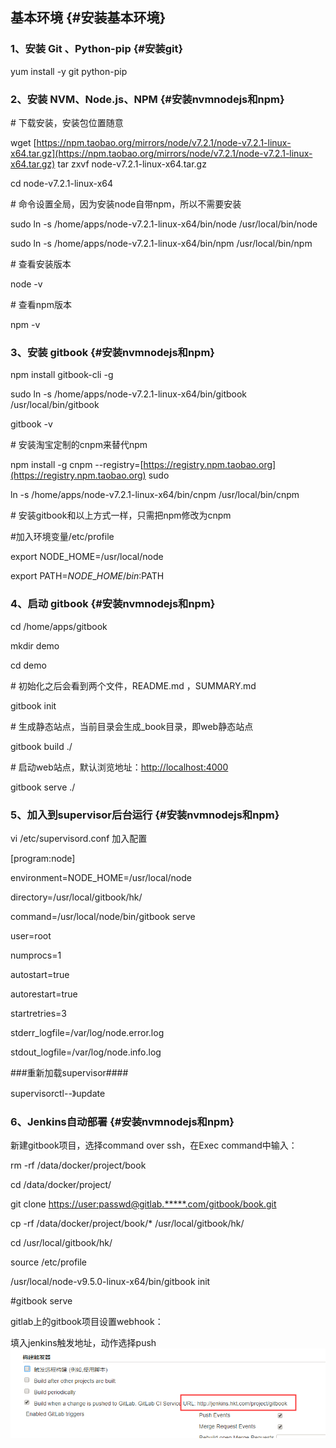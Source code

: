 ## 基本环境 {#安装基本环境}

### 1、安装 Git 、Python-pip {#安装git}

yum install -y git python-pip

### 2、安装 NVM、Node.js、NPM {#安装nvmnodejs和npm}

\# 下载安装，安装包位置随意

wget [https://npm.taobao.org/mirrors/node/v7.2.1/node-v7.2.1-linux-x64.tar.gz](https://npm.taobao.org/mirrors/node/v7.2.1/node-v7.2.1-linux-x64.tar.gz) tar zxvf node-v7.2.1-linux-x64.tar.gz

cd  node-v7.2.1-linux-x64

\# 命令设置全局，因为安装node自带npm，所以不需要安装

sudo ln -s /home/apps/node-v7.2.1-linux-x64/bin/node /usr/local/bin/node

sudo ln -s /home/apps/node-v7.2.1-linux-x64/bin/npm /usr/local/bin/npm

\# 查看安装版本

node -v

\# 查看npm版本

npm -v

### 3、安装 gitbook {#安装nvmnodejs和npm}

npm install gitbook-cli -g

sudo ln -s /home/apps/node-v7.2.1-linux-x64/bin/gitbook /usr/local/bin/gitbook

gitbook -v

\# 安装淘宝定制的cnpm来替代npm

npm install -g cnpm --registry=[https://registry.npm.taobao.org](https://registry.npm.taobao.org) sudo

ln -s /home/apps/node-v7.2.1-linux-x64/bin/cnpm /usr/local/bin/cnpm

\# 安装gitbook和以上方式一样，只需把npm修改为cnpm

\#加入环境变量/etc/profile

export NODE\_HOME=/usr/local/node

export PATH=$NODE\_HOME/bin:$PATH

### 4、启动 gitbook {#安装nvmnodejs和npm}

cd  /home/apps/gitbook

mkdir demo

cd demo

\# 初始化之后会看到两个文件，README.md ，SUMMARY.md

gitbook init

\# 生成静态站点，当前目录会生成\_book目录，即web静态站点

gitbook build ./

\# 启动web站点，默认浏览地址：[http://localhost:4000](http://localhost:4000)

gitbook serve ./

### 5、加入到supervisor后台运行 {#安装nvmnodejs和npm}

vi /etc/supervisord.conf 加入配置

\[program:node\]

environment=NODE\_HOME=/usr/local/node

directory=/usr/local/gitbook/hk/

command=/usr/local/node/bin/gitbook serve

user=root

numprocs=1

autostart=true

autorestart=true

startretries=3

stderr\_logfile=/var/log/node.error.log

stdout\_logfile=/var/log/node.info.log

\#\#\#重新加载supervisor\#\#\#\#

supervisorctl--》update

### 6、Jenkins自动部署 {#安装nvmnodejs和npm}

新建gitbook项目，选择command over ssh，在Exec command中输入：

rm -rf  /data/docker/project/book

cd /data/docker/project/

git clone [https://user:passwd@gitlab.\*\*\*\*\*.com/gitbook/book.git](https://gitbook_jenkins:Aa1234567@gitlab.homeking365.com/gitbook/book.git)

cp -rf /data/docker/project/book/\* /usr/local/gitbook/hk/

cd /usr/local/gitbook/hk/

source /etc/profile

/usr/local/node-v9.5.0-linux-x64/bin/gitbook init

\#gitbook serve

gitlab上的gitbook项目设置webhook：

填入jenkins触发地址，动作选择push![](/assets/import.png)


